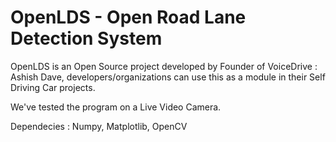 # OpenLDS - Open Road Lane Detection System

OpenLDS is an Open Source project developed by Founder of VoiceDrive : Ashish Dave, developers/organizations can use this as a module in their Self Driving Car projects.

We've tested the program on a Live Video Camera. 

Dependecies :
Numpy, Matplotlib, OpenCV
